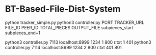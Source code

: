 # BT-Based-File-Dist-System
python tracker_simple.py
python3 controller.py PORT TRACKER_URL FILE_ID PEER_ID TOTAL_PIECES OUTPUT_FILE subpieces_start subpieces_end+1


python3 controller.py 7113 localhost:8999 1234 1 800 r.txt 1 401
python3 controller.py 7114 localhost:8999 1234 2 800 r.txt 401 801
